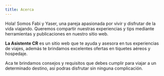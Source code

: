```yaml
---
title: Acerca
---
```


Hola! Somos Fabi y Yaser, una pareja apasionada por vivir y disfrutar de la vida viajando. Queremos compartir nuestras experiencias y tips mediante herramientas y publicaciones en nuestro sitio web.

**La Asistente CR** es un sitio web que te ayuda y asesora en tus experiencias de viajes, además te brindamos excelentes ofertas en tiquetes aéreos y hospedaje.

Aca te brindamos consejos y requisitos que debes cumplir para viajar a un determinado destino, asi podras disfrutar sin ninguna complicación.
